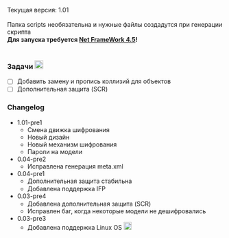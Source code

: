 Текущая версия: 1.01<br/>
<br/>
Папка scripts необязательна и нужные файлы создадутся при генерации скрипта<br/>
**Для запуска требуется [Net FrameWork 4.5](https://www.microsoft.com/ru-RU/download/details.aspx?id=56116)!** <img src="https://1.bp.blogspot.com/-zUuu5w_9_i0/V6ID2Q8jRxI/AAAAAAAAA4c/1BNU0YKjCXo77VUbbF3JyXJgd2Ma0B_3gCLcB/s200/Microsoft%2B.NET%2BFramework.png" width="15"><br/>
<br/>
### Задачи <img src="https://image.flaticon.com/icons/svg/338/338653.svg" width="20">
- [ ] Добавить замену и пропись коллизий для объектов
- [ ] Дополнительная защита (SCR)
### Changelog
- 1.01-pre1
	* Смена движка шифрования
	* Новый дизайн
	* Новый механизм шифрования
	* Пароли на модели
- 0.04-pre2
	* Исправлена генерация meta.xml
- 0.04-pre1
	* Дополнительная защита стабильна
	* Добавлена поддержка IFP <img src="https://upload.wikimedia.org/wikipedia/commons/thumb/a/ac/Runner-animated-svg.svg/1024px-Runner-animated-svg.svg.png" width="15">
- 0.03-pre4
  * Добавлена дополнительная защита (SCR) <img src="http://icons.iconarchive.com/icons/icons8/windows-8/128/Security-Password-2-icon.png" width="15">
  * Исправлен баг, когда некоторые модели не дешифровались
- 0.03-pre3
  * Добавлена поддержка Linux OS <img src="http://icons.iconarchive.com/icons/tatice/operating-systems/128/Linux-icon.png" width="18">